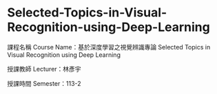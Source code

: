 # Selected-Topics-in-Visual-Recognition-using-Deep-Learning
課程名稱 Course Name：基於深度學習之視覺辨識專論 Selected Topics in Visual Recognition using Deep Learning

授課教師 Lecturer：林彥宇

授課時間 Semester：113-2
